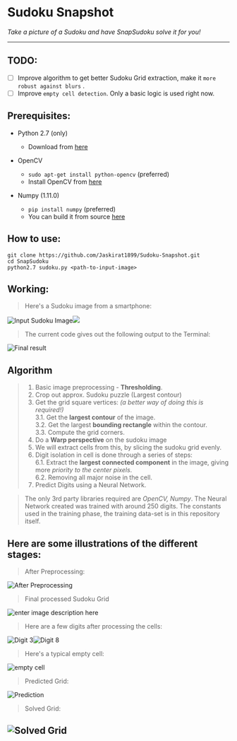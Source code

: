 Sudoku Snapshot
===================

*Take a picture of a Sudoku and have SnapSudoku solve it for you!*


----------
 TODO:
---------
 - [ ] Improve algorithm to get better Sudoku Grid extraction, make it `more robust against blurs` .
 - [ ] Improve `empty cell detection`. Only a basic logic is used right now. 

Prerequisites:
-------------

- Python 2.7 (only)
    - Download from [here](https://www.python.org/downloads/)

- OpenCV
    - `sudo apt-get install python-opencv` (preferred)
    - Install OpenCV from [here](http://opencv.org/downloads.html) 

- Numpy (1.11.0)
    - `pip install numpy` (preferred)
    - You can build it from source [here](https://github.com/numpy/numpy)

How to use: 
----------
    git clone https://github.com/Jaskirat1899/Sudoku-Snapshot.git
    cd SnapSudoku
    python2.7 sudoku.py <path-to-input-image>


Working:
-------
> Here's a Sudoku image from a smartphone:

![Input Sudoku Image](https://lh3.googleusercontent.com/-rGpsVTsqkYU/VwysnNV6U4I/AAAAAAAAG00/1XVCxhPkVzMTugwy53PUTVu76JtywthyQCLcB/s1000/test1.jpg "Input image")![](blob:https%3A//drive.google.com/7556d1d6-752d-4e86-b913-8373d50ebe41) 
</br>

> The current code gives out the following output to the Terminal:

![Final result](https://lh3.googleusercontent.com/-PLL7mtKdT68/VxzRU-D1mxI/AAAAAAAAH4s/v2lvYd_mQes3J3ta0PwQ_W2gwxhrVS_VQCLcB/s500/Final+Result.png "Final Result")

Algorithm
-------------

 > 1. Basic image preprocessing - **Thresholding**.
 > 2. Crop out approx. Sudoku puzzle (Largest contour)
 > 3. Get the grid square vertices: *(a better way of doing this is required!)* </br>
   3.1. Get the **largest contour** of the image.</br>
   3.2. Get the largest **bounding rectangle** within the contour.</br>
   3.3. Compute the grid corners. 
> 4. Do a **Warp perspective** on the sudoku image
> 5. We will extract cells from this, by slicing the sudoku grid evenly.
> 6. Digit isolation in cell is done through a series of steps: </br>
    6.1. Extract the **largest connected component** in the image, giving more *priority to the center pixels*. </br>
    6.2. Removing all major noise in the cell. 
> 7.  Predict Digits using a Neural Network. 

> The only 3rd party libraries required are  *OpenCV, Numpy*. The Neural Network created was trained with around 250 digits. The constants used in the training phase, the training data-set is in this repository itself. 

Here are some illustrations of the different stages:
-------

> After Preprocessing:

![After Preprocessing](https://lh3.googleusercontent.com/-hTPN4mSDNiY/Vwy8UgTcxNI/AAAAAAAAG1c/e67gE9TSAKQrcd-ADHmAgOtuMDQPhyCrgCLcB/s500/After+Preprocessing.png "After Preprocessing")

> Final processed Sudoku Grid

![enter image description here](https://lh3.googleusercontent.com/-AcbLo77wYH0/VxtPrbXcAYI/AAAAAAAAH0E/OmEzl2Hn9JkjQTxfdAVTn7ZeN3q3rsutgCLcB/s500/Sudoku+Grid.png "Sudoku Grid Image")

> Here are a few digits after processing the cells:

![Digit 3](https://lh3.googleusercontent.com/-2zxwex6LYnk/VxtQEQH6fDI/AAAAAAAAH0Q/nFmrwIlm7HYV7O2qZEoICQDKF8fcoFKmQCLcB/s100/three.png "Three")![Digit 8](https://lh3.googleusercontent.com/-oPRnuu7XXxc/VwzHKJjnpyI/AAAAAAAAG2o/11FlxwHkkygGEHgoY4NQLZroq-fH6b5MACLcB/s100/eight.png "eight.png") 

> Here's a typical empty cell:

![empty cell](https://lh3.googleusercontent.com/-p2bhyuRWptI/VwzHVYrtABI/AAAAAAAAG2w/C_vKYzb75sQ8gcPdf0aaHCjB6dM02du8wCLcB/s100/emptycell.png "emptycell.png")

>  Predicted Grid:

![Prediction](https://lh3.googleusercontent.com/-bmiUuMHZtYw/VxtQ8SezWLI/AAAAAAAAH0s/VV8HvATwHEAfhtKJqT6nK-fh0A28E52gwCLcB/s500/Digits.png "Digits")

> Solved Grid:

![Solved Grid](https://lh3.googleusercontent.com/-zWnlGKCz9xs/VxzSmieN5EI/AAAAAAAAH48/DR6t33TSfhgDVe7ew3n0YRKAUJB45rKWACLcB/s500/Solved+Grid.png "Solved Grid")
----------
